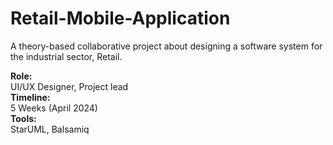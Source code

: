 # Retail-Mobile-Application
A theory-based collaborative project about designing a software system for the industrial sector, Retail.</br>

 **Role:**</br>
 UI/UX Designer, Project lead</br>
 **Timeline:**</br>
 5 Weeks (April 2024)</br>
 **Tools:**</br> 
 StarUML, Balsamiq


